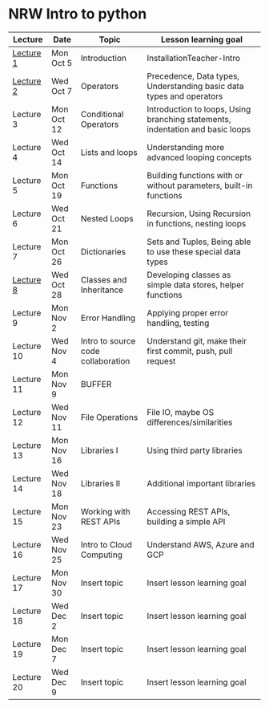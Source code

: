 # NRW Intro to python

| Lecture                | Date       | Topic                              | Lesson learning goal                                                           |
| ---------------------- | ---------- | ---------------------------------- | ------------------------------------------------------------------------------ |
| [Lecture 1](lecture-1/) | Mon Oct 5  | Introduction                       | InstallationTeacher-Intro                                                      |
| [Lecture 2](lecture-2/) | Wed Oct 7  | Operators                          | Precedence, Data types, Understanding basic data types and operators            |
| Lecture 3              | Mon Oct 12 | Conditional Operators              | Introduction to loops, Using branching statements, indentation and basic loops |
| Lecture 4              | Wed Oct 14 | Lists and loops                    | Understanding more advanced looping concepts                                   |
| Lecture 5              | Mon Oct 19 | Functions                          | Building functions with or without parameters, built-in functions              |
| Lecture 6              | Wed Oct 21 | Nested Loops                       | Recursion, Using Recursion in functions, nesting loops                         |
| Lecture 7              | Mon Oct 26 | Dictionaries                       | Sets and Tuples, Being able to use these special data types                    |
| [Lecture 8](lecture-8/) | Wed Oct 28 | Classes and Inheritance            | Developing classes as simple data stores, helper functions                     |
| Lecture 9              | Mon Nov 2  | Error Handling                     | Applying proper error handling, testing                                        |
| Lecture 10             | Wed Nov 4  | Intro to source code collaboration | Understand git, make their first commit, push, pull request                    |
| Lecture 11             | Mon Nov 9  | BUFFER                             |                                                                                |
| Lecture 12             | Wed Nov 11 | File Operations                    | File IO, maybe OS differences/similarities                                     |
| Lecture 13             | Mon Nov 16 | Libraries I                        | Using third party libraries                                                    |
| Lecture 14             | Wed Nov 18 | Libraries II                       | Additional important libraries                                                 |
| Lecture 15             | Mon Nov 23 | Working with REST APIs             | Accessing REST APIs, building a simple API                                     |
| Lecture 16             | Wed Nov 25 | Intro to Cloud Computing           | Understand AWS, Azure and GCP                                                  |
| Lecture 17             | Mon Nov 30 | Insert topic                       | Insert lesson learning goal                                                    |
| Lecture 18             | Wed Dec 2  | Insert topic                       | Insert lesson learning goal                                                    |
| Lecture 19             | Mon Dec 7  | Insert topic                       | Insert lesson learning goal                                                    |
| Lecture 20             | Wed Dec 9  | Insert topic                       | Insert lesson learning goal                                                    |
